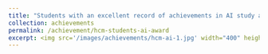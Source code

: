 ```yaml
---
title: "Students with an excellent record of achievements in AI study and research in Ho Chi Minh city (2019)."
collection: achievements 
permalink: /achievement/hcm-students-ai-award
excerpt: <img src='/images/achievements/hcm-ai-1.jpg' width="400" height="300"/><img src='/images/achievements/hcm-ai-2.jpg' width="400" height="300"/> 
---
```

